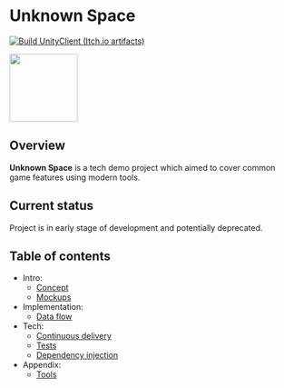 # Unknown Space

[![Build UnityClient (Itch.io artifacts)](https://github.com/KonH/UnknownSpace/actions/workflows/unity_build_itch_artifacts.yml/badge.svg)](https://github.com/KonH/UnknownSpace/actions/workflows/unity_build_itch_artifacts.yml)

<a href="https://konh.itch.io/unknownspace"><img src="http://jessemillar.github.io/available-on-itchio-badge/badge-bw.png" width="120" /></a>

## Overview

**Unknown Space** is a tech demo project which aimed to cover common game features using modern tools.

## Current status

Project is in early stage of development and potentially deprecated.

## Table of contents

- Intro:
  - [Concept](Docs/Concept.md)
  - [Mockups](Docs/Mockups.md)
- Implementation:
  - [Data flow](Docs/DataFlow.md)
- Tech:
  - [Continuous delivery](Docs/ContinuousDelivery.md)
  - [Tests](Docs/Tests.md)
  - [Dependency injection](Docs/DependencyInjection.md)
- Appendix:
  - [Tools](Docs/Tools.md)
